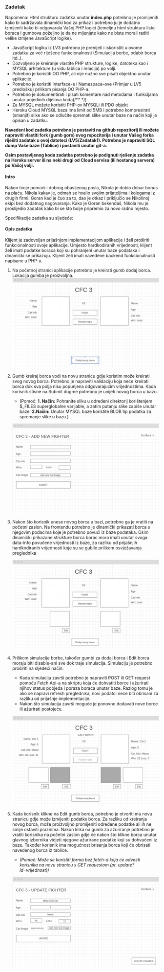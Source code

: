 ### Zadatak

Napomena: Html strukturu zadatka unutar **index.php** potrebno je promijeniti kako bi sadržavala dinamički kod za prikaz i potrebno ju je dodatno izmijeniti kako bi odgovarala Vašoj PHP logici (temeljnu html strukturu liste boraca i gumbova poželjno je da ne mijenjate kako ne biste morali raditi velike izmjene  JavaScript logike).

- JavaScript logiku iz LV3 potrebno je prenijeti i iskoristiti u ovome zadatku za već riješene funkcionalnosti (Simulacija borbe, odabir borca itd..).
- Dozvoljeno je kreiranje vlastite PHP strukture, logike, datoteka kao i MYSQL arhitekture (u vidu tablica i relacija) po volji.
- Potrebno je koristiti OO PHP, ali nije nužno sve pisati objektno unutar aplikacije.
- Potrebno je koristiti Interface-e i Namespace-ove (Primjer u LV5 predlošku) prilikom pisanja OO PHP-a.
- Potrebno je dokumentirati i pisati komentare nad metodama i funkcijama unutar pojedinih dijelova koda(/** */) 
- Za MYSQL možete koristiti PHP-ov MYSQLi ili PDO objekt
- Heroku Cloud MYSQL baza ima limit od 5MB i potrebno kompresirati (smanjit) slike ako se odlučite spremati slike unutar baze na način koji je opisan u zadatku.

**Navedeni kod zadatka potrebno je postaviti na github repozitorij ili možete napraviti vlastiti fork (gumb gore) ovog repozitorija i unutar Vašeg forka riješiti zadatak u ovoj datoteci (LV5/Zadatak1). Potrebno je napraviti SQL dump Vaše baze (Tablice) i postaviti unutar git-a.**

**Osim postavljenog koda zadatka potrebno je podignuti rješenje zadatka na Heroku server ili na neki drugi od Cloud servisa (ili hostanog servera) po Vašoj volji.**


#### Intro

Nakon tvoje pomoći i dobrog obavljenog posla, Nikola je dobio dobar bonus na plaću. Nikola kakav je, odmah se hvalio svojim prijateljima i kolegama iz drugih firmi. Goran kad je čuo za to, dao je otkaz i priključio se Nikolinoj ekipi bez dodatnog nagovaranja. Kako je Goran bekendaš, Nikola mu je proslijedio zadatak kako bi se što bolje pripremio za novo radno mjesto.

Specifikacije zadatka su sljedeće:


#### Opis zadatka

Klijent je zadovoljan prijašnjom implementacijom aplikacije i želi proširiti funkcionalnosti svoje aplikacije. Umjesto hardkodiranih vrijednosti, klijent želi imati podatke boraca koji su pohranjeni unutar baze podataka i dinamički se prikazuju. Klijent želi imati navedene backend funkcionalnosti napisane u PHP-u.

1. Na početnoj stranici aplikacije potrebno je kreirati gumb dodaj borca. Lokacija gumba je proizvoljna.
    ![01](./docs/01.png)

2. Gumb kreiraj borca vodi na novu stranicu gdje koristim može kreirati svog novog borca. Potrebno je napraviti validaciju koja neće kreirati borca dok sva polja nisu popunjena odgovarajućim vrijednostima. Kada korisnik stisne na Submit dugme potrebno je unijeti novog borca u bazu. 
   - (Pomoć: **1. Način:** Pohranite sliku u određeni direktorij korištenjem $_FILES superglobalne varijable, a zatim putanju slike zapiše unutar baze. **2.Način:** Unutar MYSQL baze koristite BLOB tip podatka za spremanje slike u bazu.)
  
   ![02](./docs/02.png)

3. Nakon što korisnik unese novog borca u bazi, potrebno ga je vratiti na početni zaslon. Na frontendu potrebno je dinamički prikazati borca s njegovim podacima koje je potrebno povući iz baze podataka. Osim dinamički prikazane strukture borca borac mora imati unutar svoga data-info povučene vrijednosti iz baze, za razliku od prijašnjih hardkodiranih vrijednosti koje su se gubile prilikom osvježavanja preglednika
   
   ![03](./docs/03.png)

4. Prilikom simulacije borbe, također gumbi za dodaj borca i Edit borca moraju biti disable-ani sve dok traje simulacija. Simulaciju je potrebno proširiti na sljedeći način:
    - Kada simulacija završi potrebno je napraviti POST ili GET request pomoću Fetch Api-a na skriptu koja će dohvatiti borce i ažurirati njihov status pobjeda i poraza boraca unutar baze. Razlog tomu je ako se napravi refresh preglednika, novi podatci neće biti obrisani za razliku od prijašnje implementacije.
    - Nakon što simulacija završi moguće je ponovno dodavati nove borce ili ažurirati postojeće.

    ![04](./docs/04.png)


5. Kada korisnik klikne na Edit gumb borca, potrebno je otvoriti mu novu stranicu gdje može izmijeniti podatke borca. Za razliku od kreiranja novog borca, može proizvoljno promijeniti određene podatke ali ih ne smije ostaviti praznima. Nakon klika na gumb za ažuriranje potrebno je vratiti korisnika na početni zaslon gdje će nakon što klikne borca unutar glavnog izbornika vidjeti njegove ažurirane podatke koji su dohvaćeni iz baze. Također korisnik ima mogućnost brisanja borca koji će obrisati navedenog borca iz tablice.
    - *(Pomoć: Može se koristiti forma bez fetch-a koja će odvesti korisnika na novu stranicu s GET requestom (pr. update?id=vrijednost))*
  
    ![06](./docs/06.png)


